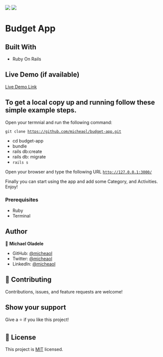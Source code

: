 ![](https://img.shields.io/badge/Microverse-blueviolet)
![](https://img.shields.io/badge/Ruby-red)

# Budget App

>

## Built With

- Ruby On Rails

## Live Demo (if available)

[Live Demo Link](https://check-budget-app.herokuapp.com/)

## To get a local copy up and running follow these simple example steps.

Open your termnial and run the following command:

<code>git clone https://github.com/micheaol/budget-app.git</code>
 - cd budget-app
 - bundle
 - rails db:create
 - rails db: migrate
 - <code>rails s</code> <br>

 Open your browser and type the following URL <code>http://127.0.0.1:3000/</code>

Finally you can start using the app and add some Category, and Activities.
Enjoy!


### Prerequisites

- Ruby
- Terminal

## Author

👤 **Michael Oladele**

- GitHub: [@micheaol](https://github.com/micheaol)
- Twitter: [@micheaol](https://twitter.com/micheaol)
- LinkedIn: [@micheaol](https://www.linkedin.com/in/micheaol/)


## 🤝 Contributing

Contributions, issues, and feature requests are welcome!


## Show your support

Give a ⭐️ if you like this project!

## 📝 License

This project is [MIT](./MIT.md) licensed.
